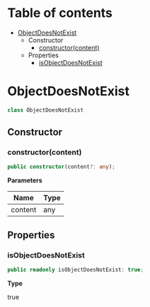 # Table of contents

* [ObjectDoesNotExist][ClassDeclaration-23]
    * Constructor
        * [constructor(content)][Constructor-16]
    * Properties
        * [isObjectDoesNotExist][PropertyDeclaration-57]

# ObjectDoesNotExist

```typescript
class ObjectDoesNotExist
```
## Constructor

### constructor(content)

```typescript
public constructor(content?: any);
```

**Parameters**

| Name    | Type |
| ------- | ---- |
| content | any  |

## Properties

### isObjectDoesNotExist

```typescript
public readonly isObjectDoesNotExist: true;
```

**Type**

true

[ClassDeclaration-23]: objectdoesnotexist.md#objectdoesnotexist
[Constructor-16]: objectdoesnotexist.md#constructorcontent
[PropertyDeclaration-57]: objectdoesnotexist.md#isobjectdoesnotexist